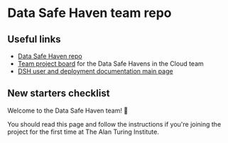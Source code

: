 # Data Safe Haven team repo

## Useful links

- [Data Safe Haven repo](https://github.com/alan-turing-institute/data-safe-haven)
- [Team project board](https://github.com/orgs/alan-turing-institute/projects/40/views/1) for the Data Safe Havens in the Cloud team
- [DSH user and deployment documentation main page](https://alan-turing-institute.github.io/data-safe-haven/)

## New starters checklist

Welcome to the Data Safe Haven team! 🎉

You should read this page and follow the instructions if you're joining the project for the first time at The Alan Turing Institute.